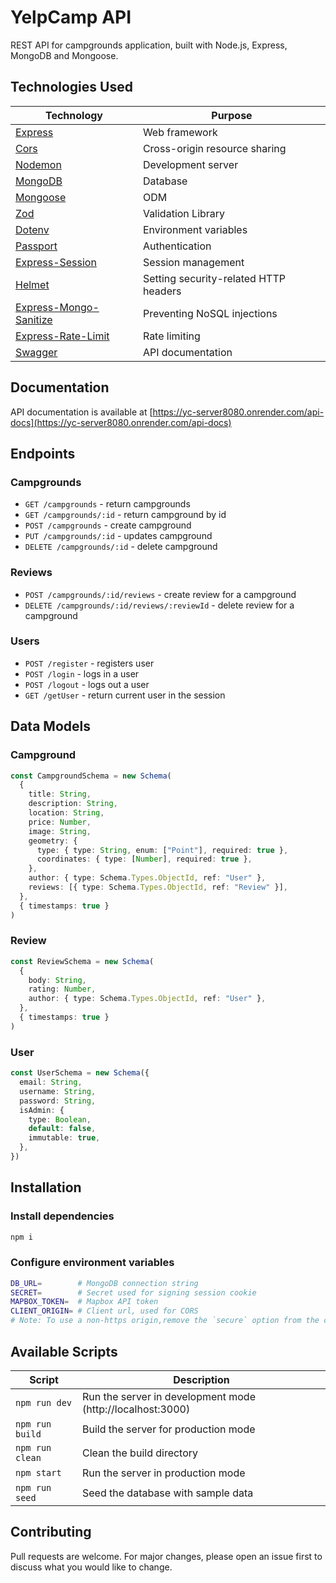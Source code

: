 # YelpCamp API

REST API for campgrounds application, built with Node.js, Express, MongoDB and Mongoose.

## Technologies Used

| Technology                                                                     | Purpose                               |
| ------------------------------------------------------------------------------ | ------------------------------------- |
| [Express](http://expressjs.com/)                                               | Web framework                         |
| [Cors](https://npmjs.com/package/cors)                                         | Cross-origin resource sharing         |
| [Nodemon](https://npmjs.com/package/nodemon)                                   | Development server                    |
| [MongoDB](https://mongodb.com/)                                                | Database                              |
| [Mongoose](https://mongoosejs.com/)                                            | ODM                                   |
| [Zod](https://zod.dev/)                                                        | Validation Library                    |
| [Dotenv](https://npmjs.com/package/dotenv)                                     | Environment variables                 |
| [Passport](http://passportjs.org/)                                             | Authentication                        |
| [Express-Session](https://npmjs.com/package/express-session)                   | Session management                    |
| [Helmet](https://helmetjs.github.io/)                                          | Setting security-related HTTP headers |
| [Express-Mongo-Sanitize](https://www.npmjs.com/package/express-mongo-sanitize) | Preventing NoSQL injections           |
| [Express-Rate-Limit](https://www.npmjs.com/package/express-rate-limit)         | Rate limiting                         |
| [Swagger](https://swagger.io/)                                                 | API documentation                     |

## Documentation

API documentation is available at [https://yc-server8080.onrender.com/api-docs](https://yc-server8080.onrender.com/api-docs)

## Endpoints

### Campgrounds

- `GET /campgrounds` - return campgrounds
- `GET /campgrounds/:id` - return campground by id
- `POST /campgrounds` - create campground
- `PUT /campgrounds/:id` - updates campground
- `DELETE /campgrounds/:id` - delete campground

### Reviews

- `POST /campgrounds/:id/reviews` - create review for a campground
- `DELETE /campgrounds/:id/reviews/:reviewId` - delete review for a campground

### Users

- `POST /register` - registers user
- `POST /login` - logs in a user
- `POST /logout` - logs out a user
- `GET /getUser` - return current user in the session

## Data Models

### Campground

```ts
const CampgroundSchema = new Schema(
  {
    title: String,
    description: String,
    location: String,
    price: Number,
    image: String,
    geometry: {
      type: { type: String, enum: ["Point"], required: true },
      coordinates: { type: [Number], required: true },
    },
    author: { type: Schema.Types.ObjectId, ref: "User" },
    reviews: [{ type: Schema.Types.ObjectId, ref: "Review" }],
  },
  { timestamps: true }
)
```

### Review

```ts
const ReviewSchema = new Schema(
  {
    body: String,
    rating: Number,
    author: { type: Schema.Types.ObjectId, ref: "User" },
  },
  { timestamps: true }
)
```

### User

```ts
const UserSchema = new Schema({
  email: String,
  username: String,
  password: String,
  isAdmin: {
    type: Boolean,
    default: false,
    immutable: true,
  },
})
```

## Installation

### Install dependencies

```bash
npm i
```

### Configure environment variables

```bash
DB_URL=        # MongoDB connection string
SECRET=        # Secret used for signing session cookie
MAPBOX_TOKEN=  # Mapbox API token
CLIENT_ORIGIN= # Client url, used for CORS
# Note: To use a non-https origin,remove the `secure` option from the cookie session
```

## Available Scripts

| Script          | Description                                                |
| --------------- | ---------------------------------------------------------- |
| `npm run dev`   | Run the server in development mode (http://localhost:3000) |
| `npm run build` | Build the server for production mode                       |
| `npm run clean` | Clean the build directory                                  |
| `npm start`     | Run the server in production mode                          |
| `npm run seed`  | Seed the database with sample data                         |

## Contributing

Pull requests are welcome. For major changes, please open an issue first to discuss what you would like to change.
